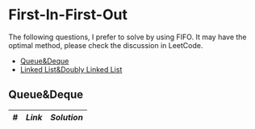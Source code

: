 # First-In-First-Out

The following questions, I prefer to solve by using FIFO. It may have the optimal method, please check the discussion in LeetCode.  

* [Queue&Deque](##Queue-Deque)
* [Linked List&Doubly Linked List](##Linked-List&Doubly-Linked-List)

## Queue&Deque

| *#* | *Link* |*Solution* |
| ---- | --------------------------------- | --------------------------------- |

